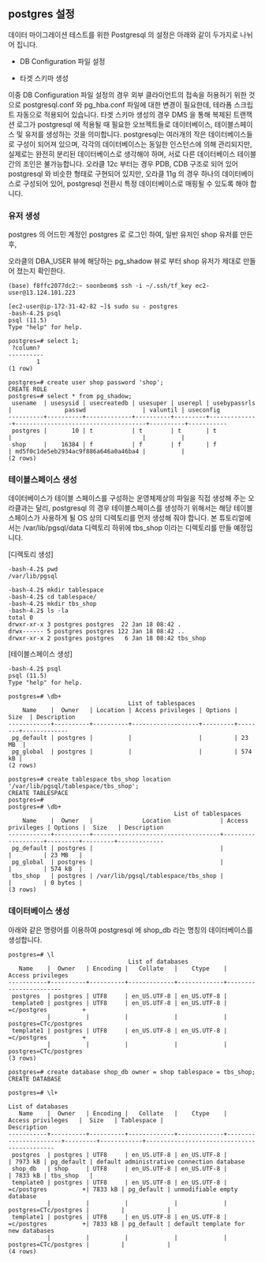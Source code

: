 ## postgres 설정 ##

데이터 마이그레이션 테스트를 위한 Postgresql 의 설정은 아래와 같이 두가지로 나뉘어 집니다.  

* DB Configuration 파일 설정

* 타겟 스키마 생성

이중 DB Configuration 파일 설정의 경우 외부 클라이언트의 접속을 허용허기 위한 것으로 postgresql.conf 와 pg_hba.conf 파일에 대한 변경이 필요한데, 테라폼 스크립트 자동으로 적용되어 있습니다.
타겟 스키마 생성의 경우 DMS 을 통해 복제된 트랜잭션 로그가 postgresql 에 적용될 때 필요한 오브젝트들로 데이터베이스, 테이블스페이스 및 유저를 생성하는 것을 의미합니다. 
postgresql는 여러개의 작은 데이터베이스들로 구성이 되어져 있으며, 각각의 데이터베이스는 동일한 인스턴스에 의해 관리되지만, 실제로는 완전히 분리된 데이터베이스로
생각해야 하며, 서로 다른 데이터베이스 테이블간의 조인은 불가능합니다. 
오라클 12c 부터는 경우 PDB, CDB 구조로 되어 있어 postgresql 와 비슷한 형태로 구현되어 있지만, 오라클 11g 의 경우 하나의 데이터베이스로 구성되어 있어, postgresql 전환시 특정 데이터베이스로 매핑될 수 있도록 해야 합니다. 

### 유저 생성 ###

postgres 의 어드민 계정인 postgres 로 로그인 하여, 일반 유저인 shop 유저를 만든 후, 

오라클의 DBA_USER 뷰에 해당하는 pg_shadow 뷰로 부터 shop 유저가 제대로 만들어 졌는지 확인한다.

```
(base) f8ffc2077dc2:~ soonbeom$ ssh -i ~/.ssh/tf_key ec2-user@13.124.101.223

[ec2-user@ip-172-31-42-82 ~]$ sudo su - postgres
-bash-4.2$ psql
psql (11.5)
Type "help" for help.

postgres=# select 1;
 ?column? 
----------
        1
(1 row)

postgres=# create user shop password 'shop';
CREATE ROLE
postgres=# select * from pg_shadow;
 usename  | usesysid | usecreatedb | usesuper | userepl | usebypassrls |               passwd                | valuntil | useconfig 
----------+----------+-------------+----------+---------+--------------+-------------------------------------+----------+-----------
 postgres |       10 | t           | t        | t       | t            |                                     |          | 
 shop     |    16384 | f           | f        | f       | f            | md5f0c1de5eb2934ac9f886a646a0a46ba4 |          | 
(2 rows)
```

### 테이블스페이스 생성 ###

데이터베이스가 테이블 스페이스를 구성하는 운영체제상의 파일을 직접 생성해 주는 오라클과는 달리, postgresql 의 경우 테이블스페이스를 생성하기 위해서는 해당 테이블스페이스가 사용하게 될 OS 상의 디렉토리를 먼저 생성해 줘야 합니다. 본 튜토리얼에서는 /var/lib/pgsql/data 디렉토리 하위에 tbs_shop 이라는 디렉토리를 만들 예정입니다. 

[디렉토리 생성]
```
-bash-4.2$ pwd
/var/lib/pgsql

-bash-4.2$ mkdir tablespace
-bash-4.2$ cd tablespace/
-bash-4.2$ mkdir tbs_shop
-bash-4.2$ ls -la
total 0
drwxr-xr-x 3 postgres postgres  22 Jan 18 08:42 .
drwx------ 5 postgres postgres 122 Jan 18 08:42 ..
drwxr-xr-x 2 postgres postgres   6 Jan 18 08:42 tbs_shop
```

[테이블스페이스 생성]
```
-bash-4.2$ psql
psql (11.5)
Type "help" for help.

postgres=# \db+
                                  List of tablespaces
    Name    |  Owner   | Location | Access privileges | Options |  Size  | Description 
------------+----------+----------+-------------------+---------+--------+-------------
 pg_default | postgres |          |                   |         | 23 MB  | 
 pg_global  | postgres |          |                   |         | 574 kB | 
(2 rows)

postgres=# create tablespace tbs_shop location '/var/lib/pgsql/tablespace/tbs_shop';
CREATE TABLESPACE
postgres=# 
postgres=# \db+
                                               List of tablespaces
    Name    |  Owner   |              Location              | Access privileges | Options |  Size   | Description 
------------+----------+------------------------------------+-------------------+---------+---------+-------------
 pg_default | postgres |                                    |                   |         | 23 MB   | 
 pg_global  | postgres |                                    |                   |         | 574 kB  | 
 tbs_shop   | postgres | /var/lib/pgsql/tablespace/tbs_shop |                   |         | 0 bytes | 
(3 rows)
```

### 데이터베이스 생성 ###

아래와 같은 명령어를 이용하여 postgresql 에 shop_db 라는 명칭의 데이터베이스를 생성합니다. 

```
postgres=# \l
                                  List of databases
   Name    |  Owner   | Encoding |   Collate   |    Ctype    |   Access privileges   
-----------+----------+----------+-------------+-------------+-----------------------
 postgres  | postgres | UTF8     | en_US.UTF-8 | en_US.UTF-8 | 
 template0 | postgres | UTF8     | en_US.UTF-8 | en_US.UTF-8 | =c/postgres          +
           |          |          |             |             | postgres=CTc/postgres
 template1 | postgres | UTF8     | en_US.UTF-8 | en_US.UTF-8 | =c/postgres          +
           |          |          |             |             | postgres=CTc/postgres
(3 rows)

postgres=# create database shop_db owner = shop tablespace = tbs_shop;
CREATE DATABASE

postgres=# \l+
                                                                    List of databases
   Name    |  Owner   | Encoding |   Collate   |    Ctype    |   Access privileges   |  Size   | Tablespace |                Description                 
-----------+----------+----------+-------------+-------------+-----------------------+---------+------------+--------------------------------------------
 postgres  | postgres | UTF8     | en_US.UTF-8 | en_US.UTF-8 |                       | 7973 kB | pg_default | default administrative connection database
 shop_db   | shop     | UTF8     | en_US.UTF-8 | en_US.UTF-8 |                       | 7833 kB | tbs_shop   | 
 template0 | postgres | UTF8     | en_US.UTF-8 | en_US.UTF-8 | =c/postgres          +| 7833 kB | pg_default | unmodifiable empty database
           |          |          |             |             | postgres=CTc/postgres |         |            | 
 template1 | postgres | UTF8     | en_US.UTF-8 | en_US.UTF-8 | =c/postgres          +| 7833 kB | pg_default | default template for new databases
           |          |          |             |             | postgres=CTc/postgres |         |            | 
(4 rows)
```

